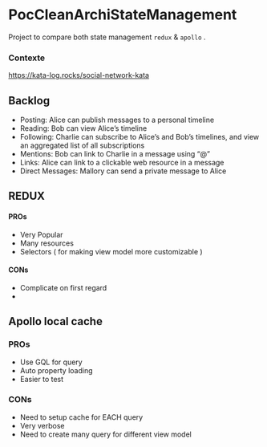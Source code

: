 # PocCleanArchiStateManagement

Project to compare both state management  `redux` & `apollo` .

### Contexte
https://kata-log.rocks/social-network-kata

## Backlog
- Posting: Alice can publish messages to a personal timeline
- Reading: Bob can view Alice’s timeline
- Following: Charlie can subscribe to Alice’s and Bob’s timelines, and view an aggregated list of all subscriptions
- Mentions: Bob can link to Charlie in a message using “@”
- Links: Alice can link to a clickable web resource in a message
- Direct Messages: Mallory can send a private message to Alice
    


## REDUX

#### PROs
- Very Popular 
- Many resources
- Selectors ( for making view model more customizable )

#### CONs
- Complicate on first regard
- 


## Apollo local cache

### PROs
- Use GQL for query
- Auto property loading
- Easier to test


### CONs
- Need to setup cache for EACH query
- Very verbose
- Need to create many query for different view model
